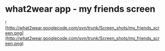 # what2wear app - my friends screen #

![http://what2wear.googlecode.com/svn/trunk/Screen_shots/my_friends_screen.png](http://what2wear.googlecode.com/svn/trunk/Screen_shots/my_friends_screen.png)